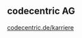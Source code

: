 ## codecentric AG

[codecentric.de/karriere](https://www.codecentric.de/karriere)<!-- .element: class="fragment" -->